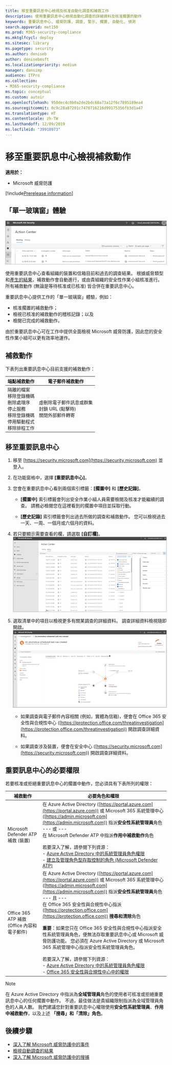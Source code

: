 ```yaml
---
title: 移至重要訊息中心檢視及核准自動化調查和補救工作
description: 使用重要訊息中心檢視自動化調查的詳細資料及核准擱置的動作
keywords: 重要訊息中心, 威脅防護, 調查, 警示, 擱置, 自動化, 偵測
search.appverid: met150
ms.prod: M365-security-compliance
ms.mktglfcycl: deploy
ms.sitesec: library
ms.pagetype: security
ms.author: deniseb
author: denisebmsft
ms.localizationpriority: medium
manager: dansimp
audience: ITPro
ms.collection:
- M365-security-compliance
ms.topic: conceptual
ms.custom: autoir
ms.openlocfilehash: 950dec4c0b0a2de2bdc60a73a12f6c7895189ea4
ms.sourcegitcommit: 0c9c28a87201c7470716216d99175356fb3d1a47
ms.translationtype: HT
ms.contentlocale: zh-TW
ms.lasthandoff: 12/09/2019
ms.locfileid: "39910973"
---
```

# <a name="go-to-the-action-center-to-view-remediation-actions"></a>移至重要訊息中心檢視補救動作

**適用於：**
- Microsoft 威脅防護

[!include[Prerelease information](prerelease.md)]

## <a name="a-single-pane-of-glass-experience"></a>「單一玻璃窗」體驗

![重要訊息中心](../images/air-actioncenter.png)

使用重要訊息中心查看組織的裝置和信箱目前和過去的調查結果。 根據威脅類型和[產生的結果](mtp-autoir-results.md#remediation-actions-following-automated-investigation)，補救動作會自動進行，或由貴組織的安全性作業小組核准進行。 所有補救動作 (無論是等待核准或已核准) 皆合併在重要訊息中心。 

重要訊息中心提供工作的「單一玻璃窗」體驗，例如：
- 核准擱置的補救動作；
- 檢視已核准的補救動作的稽核記錄；以及
- 檢閱已完成的補救動作。

由於重要訊息中心可在工作中提供全面檢視 Microsoft 威脅防護，因此您的安全性作業小組可以更有效率地運作。

## <a name="remediation-actions"></a>補救動作

下表列出重要訊息中心目前支援的補救動作： 

|端點補救動作  |電子郵件補救動作  |
|---------|---------|
|隔離的檔案<br/>移除登錄機碼<br/>刪除處理序 <br/>停止服務 <br/>移除登錄機碼 <br/>停用驅動程式 <br/>移除排程工作      |虛刪除電子郵件訊息或群集<br/>封鎖 URL (點擊時)<br/>關閉外部郵件轉寄          |

## <a name="go-to-the-action-center"></a>移至重要訊息中心

1. 移至 [https://security.microsoft.com](https://security.microsoft.com) 並登入。 

2. 在功能窗格中，選擇 **[重要訊息中心]**。 

3. 您會在重要訊息中心看到兩個索引標籤：**[擱置中]** 和 **[歷史記錄]**。

    - **[擱置中]** 索引標籤會列出安全作業小組人員需要檢閱及核准才能繼續的調查。 請務必檢閱您在這裡看到的擱置中項目並採取行動。

    - **[歷史記錄]** 索引標籤會列出過去所做的調查和補救動作。 您可以檢視過去一天、一周、一個月或六個月的資料。

4. 若只要顯示需要查看的欄，請選取 **[自訂欄]**。<br/>![Microsoft 威脅防護中的重要訊息中心](../images/mtp-action-center.png)

5. 選取清單中的項目以檢視更多有關某調查的詳細資料。 調查詳細資料檢視隨即開啟。<br/>![調查詳細資料](../images/mtp-air-investdetails.png)

    - 如果調查與電子郵件內容相關 (例如，實體為信箱)，便會在 Office 365 安全性與合規性中心 ([https://protection.office.com/threatinvestigation](https://protection.office.com/threatinvestigation)) 開啟調查詳細資料。 

    - 如果調查涉及裝置，便會在安全中心 ([https://security.microsoft.com](https://security.microsoft.com)) 開啟調查詳細資料。 

## <a name="required-permissions-for-action-center-tasks"></a>重要訊息中心的必要權限

若要核准或拒絕重要訊息中心的擱置中動作，您必須具有下表所列的權限：

|補救動作 |必要角色和權限 |
|--|----|
|Microsoft Defender ATP 補救 (裝置) |在 Azure Active Directory ([https://portal.azure.com](https://portal.azure.com)) 或 Microsoft 365 系統管理中心 ([https://admin.microsoft.com](https://admin.microsoft.com)) 指派**安全性系統管理員**角色<br/>--- 或 ---<br/>在 Microsoft Defender ATP 中指派**作用中補救動作**角色 <br/> <br/> 若要深入了解，請參閱下列資源： <br/>- [Azure Active Directory 中的系統管理員角色權限](https://docs.microsoft.com/azure/active-directory/users-groups-roles/directory-assign-admin-roles)<br/>- [建立及管理角色型存取控制的角色 (Microsoft Defender ATP)](https://docs.microsoft.com/windows/security/threat-protection/microsoft-defender-atp/user-roles)  |
|Office 365 ATP 補救 (Office 內容和電子郵件)  |在 Azure Active Directory ([https://portal.azure.com](https://portal.azure.com)) 或 Microsoft 365 系統管理中心 ([https://admin.microsoft.com](https://admin.microsoft.com)) 指派**安全性系統管理員**角色<br/>--- 且 --- <br/>在 Office 365 安全性與合規性中心指派 ([https://protection.office.com](https://protection.office.com)) **搜尋和清除**角色 <br/><br/>**重要**：如果您只在 Office 365 安全性與合規性中心指派安全性系統管理員角色，便無法存取重要訊息中心或 Microsoft 威脅防護功能。 您必須在 Azure Active Directory 或 Microsoft 365 系統管理中心指派安全性系統管理員角色。 <br/><br/>若要深入了解，請參閱下列資源： <br/>- [Azure Active Directory 中的系統管理員角色權限](https://docs.microsoft.com/azure/active-directory/users-groups-roles/directory-assign-admin-roles)<br/>- [Office 365 安全性與合規性中心中的權限](https://docs.microsoft.com/microsoft-365/security/office-365-security/permissions-in-the-security-and-compliance-center) |

> [!NOTE]
> 在 Azure Active Directory 中指派為**全域管理員**角色的使用者可核准或拒絕重要訊息中心的任何擱置中動作。 不過，最佳做法是貴組織限制指派為全域管理員角色的人員人數。 我們建議您針對重要訊息中心權限使用**安全性系統管理員**、**作用中補救動作**，以及上述 **「搜尋」和「清除」角色**。

## <a name="next-steps"></a>後續步驟 

- [深入了解 Microsoft 威脅防護中的事件](incidents-overview.md)
- [檢視自動調查的結果](mtp-autoir-results.md)
- [深入了解 Microsoft 威脅防護中的搜捕](advanced-hunting-overview.md)

